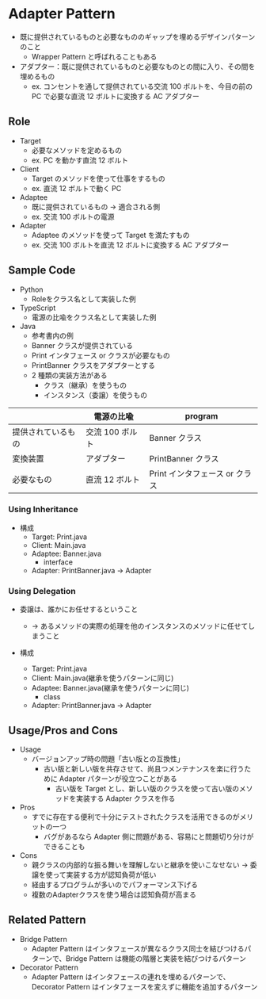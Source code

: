 # Adapter Pattern

- 既に提供されているものと必要なもののギャップを埋めるデザインパターンのこと
  - Wrapper Pattern と呼ばれることもある
- アダプター：既に提供されているものと必要なものとの間に入り、その間を埋めるもの
  - ex. コンセントを通して提供されている交流 100 ボルトを、今目の前の PC で必要な直流 12 ボルトに変換する AC アダプター

## Role

- Target
  - 必要なメソッドを定めるもの
  - ex. PC を動かす直流 12 ボルト
- Client
  - Target のメソッドを使って仕事をするもの
  - ex. 直流 12 ボルトで動く PC
- Adaptee
  - 既に提供されているもの → 適合される側
  - ex. 交流 100 ボルトの電源
- Adapter
  - Adaptee のメソッドを使って Target を満たすもの
  - ex. 交流 100 ボルトを直流 12 ボルトに変換する AC アダプター

## Sample Code

- Python
  - Roleをクラス名として実装した例
- TypeScript
  - 電源の比喩をクラス名として実装した例
- Java
    - 参考書内の例
    - Banner クラスが提供されている
    - Print インタフェース or クラスが必要なもの
    - PrintBanner クラスをアダプターとする
  - 2 種類の実装方法がある
    - クラス（継承）を使うもの
    - インスタンス（委譲）を使うもの

|                    | 電源の比喩      | program                        |
| ------------------ | --------------- | ------------------------------ |
| 提供されているもの | 交流 100 ボルト | Banner クラス                  |
| 変換装置           | アダプター      | PrintBanner クラス             |
| 必要なもの         | 直流 12 ボルト  | Print インタフェース or クラス |

### Using Inheritance

- 構成
  - Target: Print.java
  - Client: Main.java
  - Adaptee: Banner.java
    - interface
  - Adapter: PrintBanner.java -> Adapter

### Using Delegation

- 委譲は、誰かにお任せするということ

  - → あるメソッドの実際の処理を他のインスタンスのメソッドに任せてしまうこと

- 構成
  - Target: Print.java
  - Client: Main.java(継承を使うパターンに同じ)
  - Adaptee: Banner.java(継承を使うパターンに同じ)
    - class
  - Adapter: PrintBanner.java -> Adapter

## Usage/Pros and Cons

- Usage
  - バージョンアップ時の問題「古い版との互換性」
    - 古い版と新しい版を共存させて、尚且つメンテナンスを楽に行うために Adapter パターンが役立つことがある
      - 古い版を Target とし、新しい版のクラスを使って古い版のメソッドを実装する Adapter クラスを作る
- Pros
  - すでに存在する便利で十分にテストされたクラスを活用できるのがメリットの一つ
    - バグがあるなら Adapter 側に問題がある、容易にと問題切り分けができることも
- Cons
  - 親クラスの内部的な振る舞いを理解しないと継承を使いこなせない → 委譲を使って実装する方が認知負荷が低い
  - 経由するプログラムが多いのでパフォーマンス下げる
  - 複数のAdapterクラスを使う場合は認知負荷が高まる

## Related Pattern

- Bridge Pattern
  - Adapter Pattern はインタフェースが異なるクラス同士を結びつけるパターンで、Bridge Pattern は機能の階層と実装を結びつけるパターン
- Decorator Pattern
  - Adapter Pattern はインタフェースの連れを埋めるパターンで、Decorator Pattern はインタフェースを変えずに機能を追加するパターン
